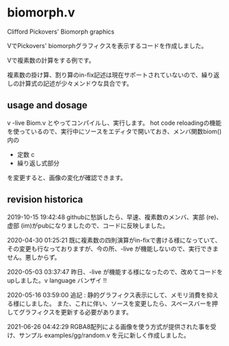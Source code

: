 biomorph.v
===========

Clifford Pickovers' Biomorph graphics

VでPickovers' biomorphグラフィクスを表示するコードを作成しました。

Vで複素数の計算をする例です。

複素数の掛け算、割り算のin-fix記述は現在サポートされていないので、繰り返しの計算式の記述が少々メンドウな具合です。


## usage and dosage

v -live Biom.v とやってコンパイルし、実行します。
hot code reloadingの機能を使っているので、実行中にソースをエディタで開いておき、メンバ関数biom() 内の

+ 定数 c
+ 繰り返し式部分

を変更すると、画像の変化が確認できます。


## revision historica

2019-10-15 19:42:48 
githubに愁訴したら、早速、複素数のメンバ、実部 (re)、虚部 (im)がpubになりましたので、コードに反映しました。

2020-04-30 01:25:21 
既に複素数の四則演算がin-fixで書ける様になっていて、その変更も行なっておりますが、今の所、-live が機能しないので、実行できません。悪しからず。

2020-05-03 03:37:47 
昨日、-live が機能する様になったので、改めてコードをupしました。v language バンザイ !!

2020-05-16 03:59:00 
追記 : 静的グラフィクス表示にして、メモリ消費を抑える様にしました。
また、これに伴い、ソースを変更したら、スペースバーを押してグラフィクスを更新する必要があります。

2021-06-26 04:42:29 
RGBA8配列による画像を使う方式が提供された事を受け、サンプル examples/gg/random.v を元に新しく作成しました。

